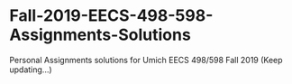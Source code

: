 # Fall-2019-EECS-498-598-Assignments-Solutions
Personal Assignments solutions for Umich EECS 498/598 Fall 2019 (Keep updating...)
